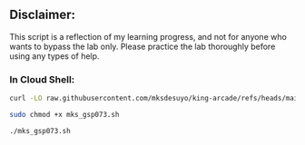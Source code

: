 ## Disclaimer:

This script is a reflection of my learning progress, and not for anyone who wants to bypass the lab only. Please practice the lab thoroughly before using any types of help.

### In Cloud Shell:

```bash
curl -LO raw.githubusercontent.com/mksdesuyo/king-arcade/refs/heads/main/Cloud%20Storage%3A%20Qwik%20Start%20-%20Cloud%20Console%20%7C%20GSP073/mks_gsp073.sh

sudo chmod +x mks_gsp073.sh

./mks_gsp073.sh
```